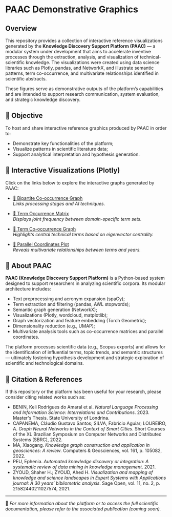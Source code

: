 # PAAC Demonstrative Graphics

## Overview

This repository provides a collection of interactive reference visualizations generated by the **Knowledge Discovery Support Platform (PAAC)** — a modular system under development that aims to accelerate inventive processes through the extraction, analysis, and visualization of technical-scientific knowledge. The visualizations were created using data science libraries such as Plotly, pandas, and NetworkX, and illustrate semantic patterns, term co-occurrence, and multivariate relationships identified in scientific abstracts.

These figures serve as demonstrative outputs of the platform’s capabilities and are intended to support research communication, system evaluation, and strategic knowledge discovery.

## 🎯 Objective

To host and share interactive reference graphics produced by PAAC in order to:
- Demonstrate key functionalities of the platform;
- Visualize patterns in scientific literature data;
- Support analytical interpretation and hypothesis generation.

## 🔗 Interactive Visualizations (Plotly)

Click on the links below to explore the interactive graphs generated by PAAC:

- [🔗 Bipartite Co-occurrence Graph](https://thiagonasmto.github.io/PAAC-demonstrative-graphics/bipartite_graph.html)  
  *Links processing stages and AI techniques.*
  
- [🔗 Term Occurrence Matrix](https://thiagonasmto.github.io/PAAC-demonstrative-graphics/occurrence_matrix.html)  
  *Displays joint frequency between domain-specific term sets.*

- [🔗 Term Co-occurrence Graph](https://thiagonasmto.github.io/PAAC-demonstrative-graphics/graph.html)  
  *Highlights central technical terms based on eigenvector centrality.*

- [🔗 Parallel Coordinates Plot](https://thiagonasmto.github.io/PAAC-demonstrative-graphics/parallel_coordinates.html)  
  *Reveals multivariate relationships between terms and years.*

## 🧠 About PAAC

**PAAC (Knowledge Discovery Support Platform)** is a Python-based system designed to support researchers in analyzing scientific corpora. Its modular architecture includes:

- Text preprocessing and acronym expansion (spaCy);
- Term extraction and filtering (pandas, AWL stopwords);
- Semantic graph generation (NetworkX);
- Visualizations (Plotly, wordcloud, matplotlib);
- Graph vectorization and feature embedding (Torch Geometric);
- Dimensionality reduction (e.g., UMAP);
- Multivariate analysis tools such as co-occurrence matrices and parallel coordinates.

The platform processes scientific data (e.g., Scopus exports) and allows for the identification of influential terms, topic trends, and semantic structures — ultimately fostering hypothesis development and strategic exploration of scientific and technological domains.

## 📘 Citation & References

If this repository or the platform has been useful for your research, please consider citing related works such as:

- BENIN, Keli Rodrigues do Amaral et al. *Natural Language Processing and Information Science: Interrelations and Contributions*. 2023. Master's Thesis. State University of Londrina.
- CAPANEMA, Cláudio Gustavo Santos; SILVA, Fabrício Aguiar; LOUREIRO, A. *Graph Neural Networks in the Context of Smart Cities*. Short Courses of the XL Brazilian Symposium on Computer Networks and Distributed Systems (SBRC), 2022.
- MA, Xiaogang. *Knowledge graph construction and application in geosciences: A review*. Computers & Geosciences, vol. 161, p. 105082, 2022.
- PEU, Ephenia. *Automated knowledge discovery or integration: A systematic review of data mining in knowledge management*. 2021.
- ZYOUD, Shaher H.; ZYOUD, Ahed H. *Visualization and mapping of knowledge and science landscapes in Expert Systems with Applications journal: A 30 years’ bibliometric analysis*. Sage Open, vol. 11, no. 2, p. 21582440211027574, 2021. 

---

📌 *For more information about the platform or to access the full scientific documentation, please refer to the associated publication (coming soon).*
